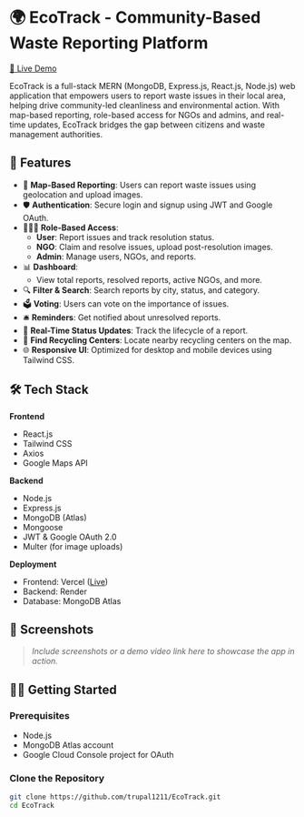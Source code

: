 # 🌍 EcoTrack - Community-Based Waste Reporting Platform

[🔗 Live Demo](https://ecotrack-green.vercel.app)

EcoTrack is a full-stack MERN (MongoDB, Express.js, React.js, Node.js) web application that empowers users to report waste issues in their local area, helping drive community-led cleanliness and environmental action. With map-based reporting, role-based access for NGOs and admins, and real-time updates, EcoTrack bridges the gap between citizens and waste management authorities.

## 🚀 Features

- 🧭 **Map-Based Reporting**: Users can report waste issues using geolocation and upload images.
- 🛡️ **Authentication**: Secure login and signup using JWT and Google OAuth.
- 🧑‍🤝‍🧑 **Role-Based Access**:
  - **User**: Report issues and track resolution status.
  - **NGO**: Claim and resolve issues, upload post-resolution images.
  - **Admin**: Manage users, NGOs, and reports.
- 📊 **Dashboard**:
  - View total reports, resolved reports, active NGOs, and more.
- 🔍 **Filter & Search**: Search reports by city, status, and category.
- 🗳️ **Voting**: Users can vote on the importance of issues.
- 🛎️ **Reminders**: Get notified about unresolved reports.
- 📌 **Real-Time Status Updates**: Track the lifecycle of a report.
- 🧭 **Find Recycling Centers**: Locate nearby recycling centers on the map.
- 🌐 **Responsive UI**: Optimized for desktop and mobile devices using Tailwind CSS.

## 🛠️ Tech Stack

**Frontend**  
- React.js  
- Tailwind CSS  
- Axios  
- Google Maps API  

**Backend**  
- Node.js  
- Express.js  
- MongoDB (Atlas)  
- Mongoose  
- JWT & Google OAuth 2.0  
- Multer (for image uploads)  

**Deployment**  
- Frontend: Vercel ([Live](https://ecotrack-green.vercel.app))  
- Backend: Render  
- Database: MongoDB Atlas

## 📸 Screenshots

> _Include screenshots or a demo video link here to showcase the app in action._

## 🧑‍💻 Getting Started

### Prerequisites

- Node.js
- MongoDB Atlas account
- Google Cloud Console project for OAuth

### Clone the Repository

```bash
git clone https://github.com/trupal1211/EcoTrack.git
cd EcoTrack
